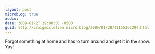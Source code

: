 ```yaml
---
layout: post
microblog: true
audio: 
date: 2009-01-27 19:00:00 -0500
guid: http://craigmcclellan.micro.blog/2009/01/28/t1155362294.html
---
```

Forgot something at home and has to turn around and get it in the snow. Yay!
